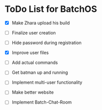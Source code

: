 # ToDo List for BatchOS

- [x] Make Zhara upload his build

- [ ] Finalize user creation

- [ ] Hide password during registration

- [x] Improve user files

- [ ] Add actual commands

- [ ] Get batman up and running

- [ ] Implement multi-user functionality

- [ ] Make better website

- [ ] Implement Batch-Chat-Room
